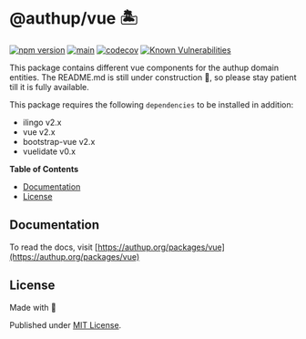 # @authup/vue 🏝

[![npm version](https://badge.fury.io/js/@authup%2Fvue.svg)](https://badge.fury.io/js/@authup%2Fvue)
[![main](https://github.com/Tada5hi/authup/actions/workflows/main.yml/badge.svg)](https://github.com/Tada5hi/authup/actions/workflows/main.yml)
[![codecov](https://codecov.io/gh/Tada5hi/authup/branch/master/graph/badge.svg?token=FHE347R1NW)](https://codecov.io/gh/Tada5hi/authup)
[![Known Vulnerabilities](https://snyk.io/test/github/Tada5hi/authup/badge.svg)](https://snyk.io/test/github/Tada5hi/authup)

This package contains different vue components for the authup domain entities.
The README.md is still under construction 🚧, so please stay patient till it is fully available.

This package requires the following `dependencies` to be installed in addition:
- ilingo v2.x
- vue v2.x
- bootstrap-vue v2.x
- vuelidate v0.x

**Table of Contents**

- [Documentation](#documentation)
- [License](#license)

## Documentation

To read the docs, visit [https://authup.org/packages/vue](https://authup.org/packages/vue)

## License

Made with 💚

Published under [MIT License](./LICENSE).
